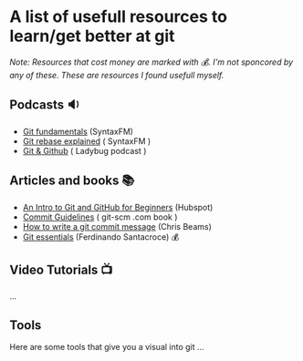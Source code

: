 # A list of usefull resources to learn/get better at git

_Note: Resources that cost money are marked with 💰. I'm not sponcored by any of these. These are resources I found usefull myself._

## Podcasts 🔉

* [Git fundamentals](https://open.spotify.com/episode/3E9rAq4OUO5KNH9dEFVony?si=8LiF43NqSHOWsF05sE4hnQ) (SyntaxFM)
* [Git rebase explained](https://open.spotify.com/episode/0Sxv86yBWWA9RJRisMUj7C?si=4XnZkeYIR66PdX3vl5EhGw) ( SyntaxFM )
* [Git & Github](https://www.ladybug.dev/episodes/git-and-github) ( Ladybug podcast )

## Articles and books 📚
* [An Intro to Git and GitHub for Beginners](https://product.hubspot.com/blog/git-and-github-tutorial-for-beginners) (Hubspot)
* [Commit Guidelines](https://www.git-scm.com/book/en/v2/Distributed-Git-Contributing-to-a-Project#_commit_guidelines) ( git-scm .com book )
* [How to write a git commit message](https://chris.beams.io/posts/git-commit/) (Chris Beams)
* [Git essentials](https://www.packtpub.com/product/git-essentials/9781785287909)  (Ferdinando Santacroce) 💰

## Video Tutorials 📺
...


## Tools
Here are some tools that give you a visual into git
...